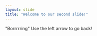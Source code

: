 ```yaml
---
layout: slide
title: "Welcome to our second slide!"
---
```

"Borrrrring"
Use the left arrow to go back!
